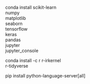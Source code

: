 conda install scikit-learn \
              numpy \
              matplotlib \
              seaborn \
              tensorflow \
              keras \
              pandas \
              jupyter \
              jupyter_console

conda install -c r r-irkernel \
                   r-tidyverse

pip install python-language-server[all]
